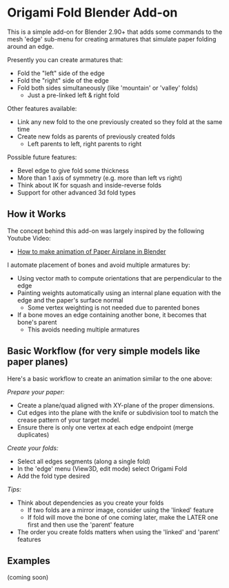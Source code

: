 # Origami Fold Blender Add-on
This is a simple add-on for Blender 2.90+ that adds some commands to the mesh 'edge' sub-menu for creating armatures that simulate paper folding around an edge.

Presently you can create armatures that:
- Fold the "left" side of the edge
- Fold the "right" side of the edge
- Fold both sides simultaneously (like 'mountain' or 'valley' folds)
  - Just a pre-linked left & right fold

Other features available:
- Link any new fold to the one previously created so they fold at the same time
- Create new folds as parents of previously created folds
  - Left parents to left, right parents to right

Possible future features:
- Bevel edge to give fold some thickness
- More than 1 axis of symmetry (e.g. more than left vs right)
- Think about IK for squash and inside-reverse folds
- Support for other advanced 3d fold types

## How it Works
The concept behind this add-on was largely inspired by the following Youtube Video:
- [How to make animation of Paper Airplane in Blender](https://www.youtube.com/watch?v=pNek1tRkhqg)

I automate placement of bones and avoid multiple armatures by:
- Using vector math to compute orientations that are perpendicular to the edge
- Painting weights automatically using an internal plane equation with the edge and the paper's surface normal
  - Some vertex weighting is not needed due to parented bones
- If a bone moves an edge containing another bone, it becomes that bone's parent
  - This avoids needing multiple armatures

## Basic Workflow (for very simple models like paper planes)
Here's a basic workflow to create an animation similar to the one above:

*Prepare your paper:*
- Create a plane/quad aligned with XY-plane of the proper dimensions.
- Cut edges into the plane with the knife or subdivision tool to match the crease pattern of your target model.
- Ensure there is only one vertex at each edge endpoint (merge duplicates)

*Create your folds:*
- Select all edges segments (along a single fold)
- In the 'edge' menu (View3D, edit mode) select Origami Fold
- Add the fold type desired

*Tips:*
- Think about dependencies as you create your folds
  - If two folds are a mirror image, consider using the 'linked' feature
  - If fold will move the bone of one coming later, make the LATER one first and then use the 'parent' feature
- The order you create folds matters when using the 'linked' and 'parent' features

## Examples
(coming soon)
